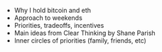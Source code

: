 
- Why I hold bitcoin and eth
- Approach to weekends
- Priorities, tradeoffs, incentives
- Main ideas from Clear Thinking by Shane Parish
- Inner circles of priorities (family, friends, etc)
